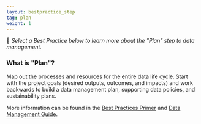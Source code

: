 ```yaml
---
layout: bestpractice_step
tag: plan
weight: 1
---
```

􏰣
*Select a Best Practice below to learn more about the "Plan" step to data management.*

### What is "Plan"?

Map out the processes and resources for the entire data life cycle. Start with the project goals (desired outputs, outcomes, and impacts) and work backwards to build a data management plan, supporting data policies, and sustainability plans.

More information can be found in the [Best Practices Primer](https://www.dataone.org/sites/all/documents/DataONE_BP_Primer_020212.pdf) and [Data Management Guide](https://www.dataone.org/sites/all/documents/DataONE-PPSR-DataManagementGuide.pdf).
